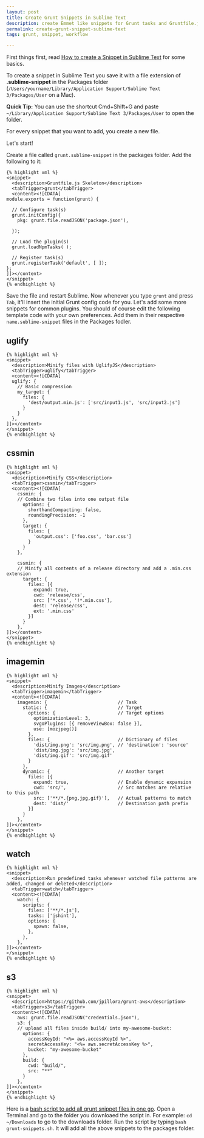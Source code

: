 ```yaml
---
layout: post
title: Create Grunt Snippets in Sublime Text
description: create Emmet like snippets for Grunt tasks and Gruntfile.js in Sublime Text
permalink: create-grunt-snippet-sublime-text
tags: grunt, snippet, workflow

---
```


First things first, read [How to create a Snippet in Sublime Text]({{site.url}}create-sublime-text-snippet/) for some basics.

To create a snippet in Sublime Text you save it with a file extension of **.sublime-snippet** in the Packages folder (`/Users/yourname/Library/Application Support/Sublime Text 3/Packages/User` on a Mac).

**Quick Tip:** You can use the shortcut Cmd+Shift+G and paste `~/Library/Application Support/Sublime Text 3/Packages/User` to open the folder.

For every snippet that you want to add, you create a new file.

Let's start!

Create a file called `grunt.sublime-snippet` in the packages folder. Add the following to it:

    {% highlight xml %}
    <snippet>
      <description>Gruntfile.js Skeleton</description>
      <tabTrigger>grunt</tabTrigger>
      <content><![CDATA[
    module.exports = function(grunt) {

      // Configure task(s)
      grunt.initConfig({
        pkg: grunt.file.readJSON('package.json'),

      });

      // Load the plugin(s)
      grunt.loadNpmTasks( );

      // Register task(s)
      grunt.registerTask('default', [ ]);
    };
    ]]></content>
    </snippet>
    {% endhighlight %}

Save the file and restart Sublime. Now whenever you type `grunt` and press `Tab`, it'll insert the initial Grunt config code for you. Let's add some more snippets for common plugins. You should of course edit the following template code with your own preferences. Add them in their respective `name.sublime-snippet` files in the Packages fodler.

uglify
---
    {% highlight xml %}
    <snippet>
      <description>Minify files with UglifyJS</description>
      <tabTrigger>uglify</tabTrigger>
      <content><![CDATA[
      uglify: {
        // Basic compression
        my_target: {
          files: {
            'dest/output.min.js': ['src/input1.js', 'src/input2.js']
          }
        }
      },
    ]]></content>
    </snippet>
    {% endhighlight %}

cssmin
---
    {% highlight xml %}
    <snippet>
      <description>Minify CSS</description>
      <tabTrigger>cssmin</tabTrigger>
      <content><![CDATA[
        cssmin: {
        // Combine two files into one output file
          options: {
            shorthandCompacting: false,
            roundingPrecision: -1
          },
          target: {
            files: {
              'output.css': ['foo.css', 'bar.css']
            }
          }
        },

        cssmin: {
        // Minify all contents of a release directory and add a .min.css extension
          target: {
            files: [{
              expand: true,
              cwd: 'release/css',
              src: ['*.css', '!*.min.css'],
              dest: 'release/css',
              ext: '.min.css'
            }]
          }
        },
    ]]></content>
    </snippet>
    {% endhighlight %}

imagemin
---
    {% highlight xml %}
    <snippet>
      <description>Minify Images</description>
      <tabTrigger>imagemin</tabTrigger>
      <content><![CDATA[
        imagemin: {                          // Task
          static: {                          // Target
            options: {                       // Target options
              optimizationLevel: 3,
              svgoPlugins: [{ removeViewBox: false }],
              use: [mozjpeg()]
            },
            files: {                         // Dictionary of files
              'dist/img.png': 'src/img.png', // 'destination': 'source'
              'dist/img.jpg': 'src/img.jpg',
              'dist/img.gif': 'src/img.gif'
            }
          },
          dynamic: {                         // Another target
            files: [{
              expand: true,                  // Enable dynamic expansion
              cwd: 'src/',                   // Src matches are relative to this path
              src: ['**/*.{png,jpg,gif}'],   // Actual patterns to match
              dest: 'dist/'                  // Destination path prefix
            }]
          }
        },
    ]]></content>
    </snippet>
    {% endhighlight %}

watch
---
    {% highlight xml %}
    <snippet>
      <description>Run predefined tasks whenever watched file patterns are added, changed or deleted</description>
      <tabTrigger>watch</tabTrigger>
      <content><![CDATA[
        watch: {
          scripts: {
            files: ['**/*.js'],
            tasks: ['jshint'],
            options: {
              spawn: false,
            },
          },
        },
    ]]></content>
    </snippet>
    {% endhighlight %}

s3
---
    {% highlight xml %}
    <snippet>
      <description>https://github.com/jpillora/grunt-aws</description>
      <tabTrigger>s3</tabTrigger>
      <content><![CDATA[
        aws: grunt.file.readJSON("credentials.json"),
        s3: {
        // upload all files inside build/ into my-awesome-bucket:
          options: {
            accessKeyId: "<%= aws.accessKeyId %>",
            secretAccessKey: "<%= aws.secretAccessKey %>",
            bucket: "my-awesome-bucket"
          },
          build: {
            cwd: "build/",
            src: "**"
          }
        },
    ]]></content>
    </snippet>
    {% endhighlight %}

Here is a [bash script to add all grunt snippet files in one go](https://gist.github.com/aamnah/582eb66781b20d8534ee). Open a Terminal and go to the folder you downloaed the script in. For example: `cd ~/Downloads` to go to the downloads folder. Run the script by typing `bash grunt-snippets.sh`. It will add all the above snippets to the packages folder.






